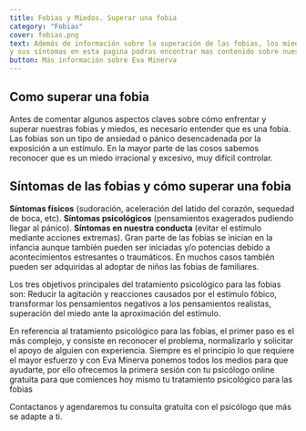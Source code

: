 ```yaml
---
title: Fobias y Miedos. Superar una fobia
category: "Fobias"
cover: fobias.png
text: Además de información sobre la superación de las fobias, los miedos
y sus síntomas en esta pagina podras encontrar mas contenido sobre nuestros tratamiento psicológico online para las fobias.
button: Más información sobre Eva Minerva
---
```


## Como superar una fobia 

Antes de comentar algunos aspectos claves sobre cómo enfrentar y superar nuestras fobias y miedos, es necesario entender que es una fobia. Las fobias son un tipo de ansiedad o pánico desencadenada  por la exposición a un estímulo. En la mayor parte de las cosos sabemos reconocer que es un miedo irracional y excesivo, muy difícil controlar. 

## Síntomas de las fobias y cómo superar una fobia

**Síntomas físicos** (sudoración, aceleración del latido del corazón, sequedad de boca, etc). **Síntomas psicológicos** (pensamientos exagerados pudiendo llegar al pánico). **Síntomas en nuestra conducta** (evitar el estímulo mediante acciones extremas). Gran parte de las fobias se inician en la infancia aunque también pueden ser iniciadas y/o potencias debido a acontecimientos estresantes o traumáticos. En muchos casos también pueden ser adquiridas al adoptar de niños las fobias de familiares.

Los tres objetivos principales del tratamiento psicológico para las fobias son: Reducir la agitación y reacciones causados por el estímulo fóbico, transformar los pensamientos negativos a los pensamientos realistas, superación del miedo ante la aproximación del estímulo.    

En referencia al tratamiento psicológico para las fobias, el primer paso es el más complejo, y consiste en reconocer el problema, normalizarlo y solicitar el apoyo de alguien con experiencia. Siempre es el principio lo que requiere el mayor esfuerzo y con Eva Minerva ponemos todos los medios para que ayudarte, por ello ofrecemos la primera sesión con tu psicólogo online gratuita para que comiences hoy mismo tu tratamiento psicológico para las fobias

Contactanos y agendaremos tu consulta gratuita con el psicólogo que más se adapte a ti.
